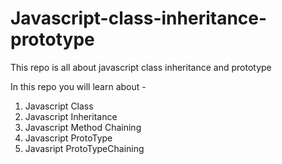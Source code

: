 # Javascript-class-inheritance-prototype
This repo is all about javascript class inheritance and prototype



In this repo you will learn about - 

1) Javascript Class
2) Javascript Inheritance
3) Javascript Method Chaining
4) Javascript ProtoType
5) Javasript ProtoTypeChaining
